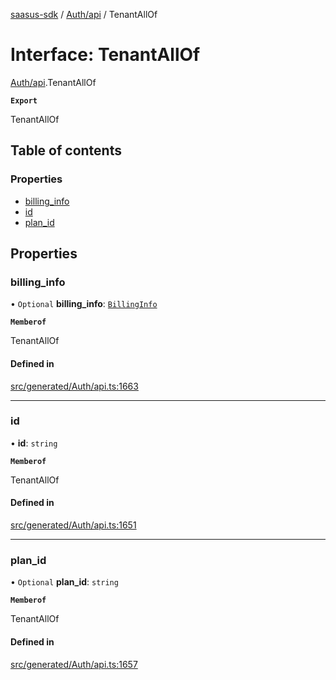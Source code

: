 [saasus-sdk](../README.md) / [Auth/api](../modules/Auth_api.md) / TenantAllOf

# Interface: TenantAllOf

[Auth/api](../modules/Auth_api.md).TenantAllOf

**`Export`**

TenantAllOf

## Table of contents

### Properties

- [billing\_info](Auth_api.TenantAllOf.md#billing_info)
- [id](Auth_api.TenantAllOf.md#id)
- [plan\_id](Auth_api.TenantAllOf.md#plan_id)

## Properties

### billing\_info

• `Optional` **billing\_info**: [`BillingInfo`](Auth_api.BillingInfo.md)

**`Memberof`**

TenantAllOf

#### Defined in

[src/generated/Auth/api.ts:1663](https://github.com/saasus-platform/saasus-sdk-javascript/blob/997c544/src/generated/Auth/api.ts#L1663)

___

### id

• **id**: `string`

**`Memberof`**

TenantAllOf

#### Defined in

[src/generated/Auth/api.ts:1651](https://github.com/saasus-platform/saasus-sdk-javascript/blob/997c544/src/generated/Auth/api.ts#L1651)

___

### plan\_id

• `Optional` **plan\_id**: `string`

**`Memberof`**

TenantAllOf

#### Defined in

[src/generated/Auth/api.ts:1657](https://github.com/saasus-platform/saasus-sdk-javascript/blob/997c544/src/generated/Auth/api.ts#L1657)
